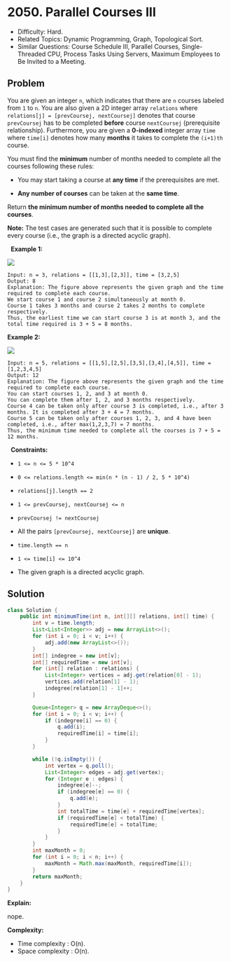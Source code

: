 # 2050. Parallel Courses III

- Difficulty: Hard.
- Related Topics: Dynamic Programming, Graph, Topological Sort.
- Similar Questions: Course Schedule III, Parallel Courses, Single-Threaded CPU, Process Tasks Using Servers, Maximum Employees to Be Invited to a Meeting.

## Problem

You are given an integer ```n```, which indicates that there are ```n``` courses labeled from ```1``` to ```n```. You are also given a 2D integer array ```relations``` where ```relations[j] = [prevCoursej, nextCoursej]``` denotes that course ```prevCoursej``` has to be completed **before** course ```nextCoursej``` (prerequisite relationship). Furthermore, you are given a **0-indexed** integer array ```time``` where ```time[i]``` denotes how many **months** it takes to complete the ```(i+1)th``` course.

You must find the **minimum** number of months needed to complete all the courses following these rules:


	
- You may start taking a course at **any time** if the prerequisites are met.
	
- **Any number of courses** can be taken at the **same time**.


Return **the **minimum** number of months needed to complete all the courses**.

**Note:** The test cases are generated such that it is possible to complete every course (i.e., the graph is a directed acyclic graph).

 
**Example 1:**

![](https://assets.leetcode.com/uploads/2021/10/07/ex1.png)


```
Input: n = 3, relations = [[1,3],[2,3]], time = [3,2,5]
Output: 8
Explanation: The figure above represents the given graph and the time required to complete each course. 
We start course 1 and course 2 simultaneously at month 0.
Course 1 takes 3 months and course 2 takes 2 months to complete respectively.
Thus, the earliest time we can start course 3 is at month 3, and the total time required is 3 + 5 = 8 months.
```

**Example 2:**

![](https://assets.leetcode.com/uploads/2021/10/07/ex2.png)


```
Input: n = 5, relations = [[1,5],[2,5],[3,5],[3,4],[4,5]], time = [1,2,3,4,5]
Output: 12
Explanation: The figure above represents the given graph and the time required to complete each course.
You can start courses 1, 2, and 3 at month 0.
You can complete them after 1, 2, and 3 months respectively.
Course 4 can be taken only after course 3 is completed, i.e., after 3 months. It is completed after 3 + 4 = 7 months.
Course 5 can be taken only after courses 1, 2, 3, and 4 have been completed, i.e., after max(1,2,3,7) = 7 months.
Thus, the minimum time needed to complete all the courses is 7 + 5 = 12 months.
```

 
**Constraints:**


	
- ```1 <= n <= 5 * 10^4```
	
- ```0 <= relations.length <= min(n * (n - 1) / 2, 5 * 10^4)```
	
- ```relations[j].length == 2```
	
- ```1 <= prevCoursej, nextCoursej <= n```
	
- ```prevCoursej != nextCoursej```
	
- All the pairs ```[prevCoursej, nextCoursej]``` are **unique**.
	
- ```time.length == n```
	
- ```1 <= time[i] <= 10^4```
	
- The given graph is a directed acyclic graph.



## Solution

```java
class Solution {
    public int minimumTime(int n, int[][] relations, int[] time) {
        int v = time.length;
        List<List<Integer>> adj = new ArrayList<>();
        for (int i = 0; i < v; i++) {
            adj.add(new ArrayList<>());
        }
        int[] indegree = new int[v];
        int[] requiredTime = new int[v];
        for (int[] relation : relations) {
            List<Integer> vertices = adj.get(relation[0] - 1);
            vertices.add(relation[1] - 1);
            indegree[relation[1] - 1]++;
        }

        Queue<Integer> q = new ArrayDeque<>();
        for (int i = 0; i < v; i++) {
            if (indegree[i] == 0) {
                q.add(i);
                requiredTime[i] = time[i];
            }
        }

        while (!q.isEmpty()) {
            int vertex = q.poll();
            List<Integer> edges = adj.get(vertex);
            for (Integer e : edges) {
                indegree[e]--;
                if (indegree[e] == 0) {
                    q.add(e);
                }
                int totalTime = time[e] + requiredTime[vertex];
                if (requiredTime[e] < totalTime) {
                    requiredTime[e] = totalTime;
                }
            }
        }
        int maxMonth = 0;
        for (int i = 0; i < n; i++) {
            maxMonth = Math.max(maxMonth, requiredTime[i]);
        }
        return maxMonth;
    }
}
```

**Explain:**

nope.

**Complexity:**

* Time complexity : O(n).
* Space complexity : O(n).
